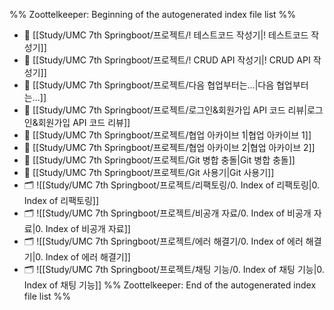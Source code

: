 %% Zoottelkeeper: Beginning of the autogenerated index file list  %%
- 📄 [[Study/UMC 7th Springboot/프로젝트/! 테스트코드 작성기|! 테스트코드 작성기]]
- 📄 [[Study/UMC 7th Springboot/프로젝트/! CRUD API 작성기|! CRUD API 작성기]]
- 📄 [[Study/UMC 7th Springboot/프로젝트/다음 협업부터는...|다음 협업부터는...]]
- 📄 [[Study/UMC 7th Springboot/프로젝트/로그인&회원가입 API 코드 리뷰|로그인&회원가입 API 코드 리뷰]]
- 📄 [[Study/UMC 7th Springboot/프로젝트/협업 아카이브 1|협업 아카이브 1]]
- 📄 [[Study/UMC 7th Springboot/프로젝트/협업 아카이브 2|협업 아카이브 2]]
- 📄 [[Study/UMC 7th Springboot/프로젝트/Git 병합 충돌|Git 병합 충돌]]
- 📄 [[Study/UMC 7th Springboot/프로젝트/Git 사용기|Git 사용기]]
- 🗂️ ![[Study/UMC 7th Springboot/프로젝트/리팩토링/0. Index of 리팩토링|0. Index of 리팩토링]]
- 🗂️ ![[Study/UMC 7th Springboot/프로젝트/비공개 자료/0. Index of 비공개 자료|0. Index of 비공개 자료]]
- 🗂️ ![[Study/UMC 7th Springboot/프로젝트/에러 해결기/0. Index of 에러 해결기|0. Index of 에러 해결기]]
- 🗂️ ![[Study/UMC 7th Springboot/프로젝트/채팅 기능/0. Index of 채팅 기능|0. Index of 채팅 기능]]
%% Zoottelkeeper: End of the autogenerated index file list  %%
